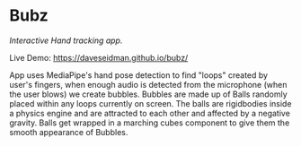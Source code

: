 # Bubz
_Interactive Hand tracking app._  

Live Demo: https://daveseidman.github.io/bubz/  

App uses MediaPipe's hand pose detection to find "loops" created by user's fingers, when enough audio is detected from the microphone (when the user blows) we create bubbles. Bubbles are made up of Balls randomly placed within any loops currently on screen. The balls are rigidbodies inside a physics engine and are attracted to each other and affected by a negative gravity. Balls get wrapped in a marching cubes component to give them the smooth appearance of Bubbles.
